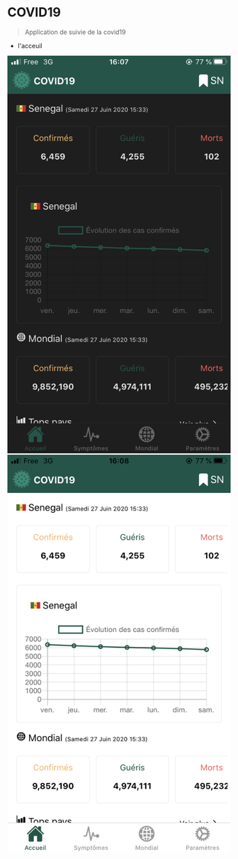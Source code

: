 # COVID19
> Application de suivie de la covid19

- l'acceuil

![img](images/home_dark.png) ![img](images/home_light.png)
